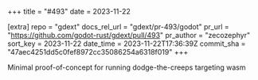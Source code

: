 +++
title = "#493"
date = 2023-11-22

[extra]
repo = "gdext"
docs_rel_url = "gdext/pr-493/godot"
pr_url = "https://github.com/godot-rust/gdext/pull/493"
pr_author = "zecozephyr"
sort_key = 2023-11-22
date_time = 2023-11-22T17:36:39Z
commit_sha = "47aec4251dd5c0fef8972cc35086254a6318f019"
+++

Minimal proof-of-concept for running dodge-the-creeps targeting wasm
